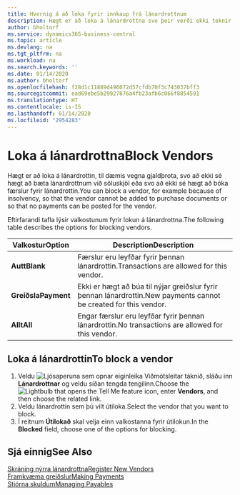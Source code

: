 ```yaml
---
title: Hvernig á að loka fyrir innkaup frá lánardrottnum
description: Hægt er að loka á lánardrottna svo þeir verði ekki teknir með í neinum færslum, eða einfaldlega loka fyrir nýjar greiðslur til þeirra.
author: bholtorf
ms.service: dynamics365-business-central
ms.topic: article
ms.devlang: na
ms.tgt_pltfrm: na
ms.workload: na
ms.search.keywords: ''
ms.date: 01/14/2020
ms.author: bholtorf
ms.openlocfilehash: f28d1c11889d496072d57cfdb70f3c743037bff3
ms.sourcegitcommit: ead69ebe5b29927876a4fb23afb6c066f8854591
ms.translationtype: HT
ms.contentlocale: is-IS
ms.lasthandoff: 01/14/2020
ms.locfileid: "2954283"
---
```

# <a name="block-vendors"></a><span data-ttu-id="48c2b-103">Loka á lánardrottna</span><span class="sxs-lookup"><span data-stu-id="48c2b-103">Block Vendors</span></span>
<span data-ttu-id="48c2b-104">Hægt er að loka á lánardrottin, til dæmis vegna gjaldþrota, svo að ekki sé hægt að bæta lánardrottnum við söluskjöl eða svo að ekki sé hægt að bóka færslur fyrir lánardrottin.</span><span class="sxs-lookup"><span data-stu-id="48c2b-104">You can block a vendor, for example because of insolvency, so that the vendor cannot be added to purchase documents or so that no payments can be posted for the vendor.</span></span>

<span data-ttu-id="48c2b-105">Eftirfarandi tafla lýsir valkostunum fyrir lokun á lánardrottna.</span><span class="sxs-lookup"><span data-stu-id="48c2b-105">The following table describes the options for blocking vendors.</span></span>  

|<span data-ttu-id="48c2b-106">Valkostur</span><span class="sxs-lookup"><span data-stu-id="48c2b-106">Option</span></span>|<span data-ttu-id="48c2b-107">Description</span><span class="sxs-lookup"><span data-stu-id="48c2b-107">Description</span></span>|  
|--------------------|------------|  
|<span data-ttu-id="48c2b-108">**Autt**</span><span class="sxs-lookup"><span data-stu-id="48c2b-108">**Blank**</span></span>|<span data-ttu-id="48c2b-109">Færslur eru leyfðar fyrir þennan lánardrottin.</span><span class="sxs-lookup"><span data-stu-id="48c2b-109">Transactions are allowed for this vendor.</span></span>|
|<span data-ttu-id="48c2b-110">**Greiðsla**</span><span class="sxs-lookup"><span data-stu-id="48c2b-110">**Payment**</span></span>|<span data-ttu-id="48c2b-111">Ekki er hægt að búa til nýjar greiðslur fyrir þennan lánardrottin.</span><span class="sxs-lookup"><span data-stu-id="48c2b-111">New payments cannot be created for this vendor.</span></span>|  
|<span data-ttu-id="48c2b-112">**Allt**</span><span class="sxs-lookup"><span data-stu-id="48c2b-112">**All**</span></span>|<span data-ttu-id="48c2b-113">Engar færslur eru leyfðar fyrir þennan lánardrottin.</span><span class="sxs-lookup"><span data-stu-id="48c2b-113">No transactions are allowed for this vendor.</span></span>|  

## <a name="to-block-a-vendor"></a><span data-ttu-id="48c2b-114">Loka á lánardrottin</span><span class="sxs-lookup"><span data-stu-id="48c2b-114">To block a vendor</span></span>  
1. <span data-ttu-id="48c2b-115">Veldu ![Ljósaperuna sem opnar eiginleika Viðmótsleitar](media/ui-search/search_small.png "Segðu mér hvað þú vilt gera") táknið, sláðu inn **Lánardrottnar** og veldu síðan tengda tengilinn.</span><span class="sxs-lookup"><span data-stu-id="48c2b-115">Choose the ![Lightbulb that opens the Tell Me feature](media/ui-search/search_small.png "Tell me what you want to do") icon, enter **Vendors**, and then choose the related link.</span></span>
2. <span data-ttu-id="48c2b-116">Veldu lánardrottin sem þú vilt útiloka.</span><span class="sxs-lookup"><span data-stu-id="48c2b-116">Select the vendor that you want to block.</span></span>
3. <span data-ttu-id="48c2b-117">Í reitnum **Útilokað** skal velja einn valkostanna fyrir útilokun.</span><span class="sxs-lookup"><span data-stu-id="48c2b-117">In the **Blocked** field, choose one of the options for blocking.</span></span>

## <a name="see-also"></a><span data-ttu-id="48c2b-118">Sjá einnig</span><span class="sxs-lookup"><span data-stu-id="48c2b-118">See Also</span></span>  
[<span data-ttu-id="48c2b-119">Skráning nýrra lánardrottna</span><span class="sxs-lookup"><span data-stu-id="48c2b-119">Register New Vendors</span></span>](purchasing-how-register-new-vendors.md)  
[<span data-ttu-id="48c2b-120">Framkvæma greiðslur</span><span class="sxs-lookup"><span data-stu-id="48c2b-120">Making Payments</span></span>](payables-make-payments.md)  
[<span data-ttu-id="48c2b-121">Stjórna skuldum</span><span class="sxs-lookup"><span data-stu-id="48c2b-121">Managing Payables</span></span>](payables-manage-payables.md)
